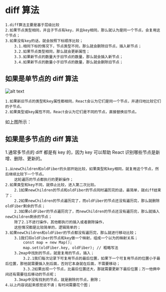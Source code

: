 # diff 算法

    1.diff算法主要是基于层级比较
    2.如果节点类型相同，并且子节点有key，并且key相同，那么就认为是同一个节点，会复用这个节点；
    3.如果没有key的话，就会按照下标顺序比较；
        3.1.相同下标的情况下，节点类型不同，那么就会删除旧节点，插入新节点；
        3.2.如果节点类型相同，那么就会更新属性；
        3.3.如果新节点的数量大于旧节点的数量，那么就会插入新节点；
        3.4.如果新节点的数量小于旧节点的数量，那么就会删除旧节点；

## 如果是单节点的 diff 算法

![alt text](img/image.png)

    1.如果新旧节点的类型和key属性都相同，React会认为它们是同一个节点，并递归地比较它们的子节点。
    2.如果类型或key属性不同，React会认为它们是不同的节点，直接替换旧节点。

如上图所示：

## 如果是多节点的 diff 算法

1.通常多节点的 diff 都是有 key 的，因为 key 可以帮助 React 识别哪些节点是新增、删除、更新的。

    1.从newChildren和oldFiber的头部开始比较，如果类型和key相同，就复用这个节点，然后继续比较下一个节点。
        这轮遍历的节点都执行的更新操作；
    2.如果类型和key不同，就停止比较，进入第二次比较。
        2.1如果newChildren的节点和oldFiber的节点同时遍历完的话，最简单，就diff结束了；
        2.2如果newChildren的节点遍历完了，而oldFiber的节点还没有遍历完，那么就删除oldFiber剩余的节点；
        2.3如果oldFiber的节点遍历完了，而newChildren的节点还没有遍历完，那么就插入newChildren剩余的节点；
        除了2.1不进行操作，其他都执行的插入或者删除操作，
        这些情况都是比较简单的，逻辑简单的；
    3.如果newChildren和oldFiber的节点都没有遍历完，那么就进行移动比较；
        3.1我们将oldFiber的节点和key做一个映射，组成一个以为的映射关系；
            const map = new Map();
            map.set(oldFiber.key, oldFiber); // 粗略写法
        3.2map中找到的节点，就是复用的节点，插入；
            3.2.1我们每次记录下可复用节点的最后位置，如果下一个可复用节点的位置小于最后位置，那他就需要插入到后面，否则它本身就在后面，不需要移动；
            3.3.2如果出现一个节点，比最后位置还大，那就需要更新下最后位置；万一他俩中间还有需要往后移动的节点呢；
        3.3map中没有找到的节点，就是删除的节点，删除；
    4.以上内容说起来感觉说不请；有时间需要花个图；
